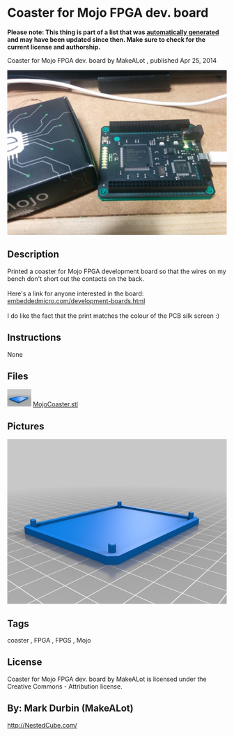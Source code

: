 Coaster for Mojo FPGA dev. board
===============
**Please note: This thing is part of a list that was [automatically generated](https://github.com/carlosgs/export-things) and may have been updated since then. Make sure to check for the current license and authorship.**  

Coaster for Mojo FPGA dev. board  by MakeALot , published Apr 25, 2014

![Image](img/Mojo_079_display_large.jpg)

Description
--------
Printed a coaster for Mojo FPGA development board so that the wires on my bench don't short out the contacts on the back.  <br />
<br />
Here's a link for anyone interested in the board:  <br />
<a href="http://embeddedmicro.com/development-boards.html" target="_blank" rel="nofollow">embeddedmicro.com/development-boards.html</a> <br />
<br />
I do like the fact that the print matches the colour of the PCB  silk screen :)

Instructions
--------
None

Files
--------
[![Image](img/MojoCoaster_preview_tinycard.jpg)](MojoCoaster.stl)
 [ MojoCoaster.stl](MojoCoaster.stl)  



Pictures
--------
![Image](img/MojoCoaster_display_large.jpg)


Tags
--------
coaster , FPGA , FPGS , Mojo  

  

License
--------
Coaster for Mojo FPGA dev. board by MakeALot is licensed under the Creative Commons - Attribution license.  



By: Mark Durbin (MakeALot)
--------
<http://NestedCube.com/>